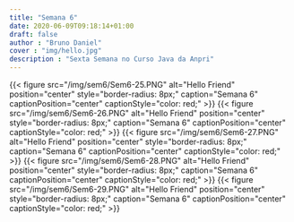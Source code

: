 ```yaml
---
title: "Semana 6"
date: 2020-06-09T09:18:14+01:00
draft: false
author : "Bruno Daniel"
cover : "img/hello.jpg"
description : "Sexta Semana no Curso Java da Anpri"
---
```

{{< figure src="/img/sem6/Sem6-25.PNG" alt="Hello Friend" position="center" style="border-radius: 8px;" caption="Semana 6" captionPosition="center" captionStyle="color: red;" >}}
{{< figure src="/img/sem6/Sem6-26.PNG" alt="Hello Friend" position="center" style="border-radius: 8px;" caption="Semana 6" captionPosition="center" captionStyle="color: red;" >}}
{{< figure src="/img/sem6/Sem6-27.PNG" alt="Hello Friend" position="center" style="border-radius: 8px;" caption="Semana 6" captionPosition="center" captionStyle="color: red;" >}}
{{< figure src="/img/sem6/Sem6-28.PNG" alt="Hello Friend" position="center" style="border-radius: 8px;" caption="Semana 6" captionPosition="center" captionStyle="color: red;" >}}
{{< figure src="/img/sem6/Sem6-29.PNG" alt="Hello Friend" position="center" style="border-radius: 8px;" caption="Semana 6" captionPosition="center" captionStyle="color: red;" >}}